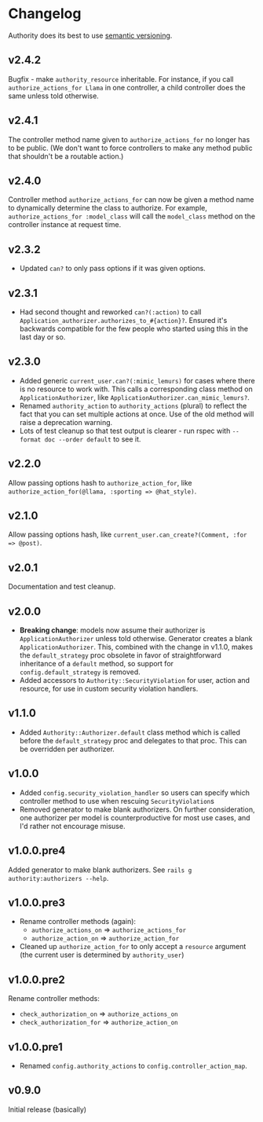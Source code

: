 # Changelog

Authority does its best to use [semantic versioning](http://semver.org).

## v2.4.2

Bugfix - make `authority_resource` inheritable. For instance, if you call `authorize_actions_for Llama` in one controller, a child controller does the same unless told otherwise.

## v2.4.1

The controller method name given to `authorize_actions_for` no longer has to be public. (We don't want to force controllers to make any method public that shouldn't be a routable action.)

## v2.4.0

Controller method `authorize_actions_for` can now be given a method name to dynamically determine the class to authorize. For example, `authorize_actions_for :model_class` will call the `model_class` method on the controller instance at request time.

## v2.3.2

- Updated `can?` to only pass options if it was given options.

## v2.3.1

- Had second thought and reworked `can?(:action)` to call `Application_authorizer.authorizes_to_#{action}?`. Ensured it's backwards compatible for the few people who started using this in the last day or so.

## v2.3.0

- Added generic `current_user.can?(:mimic_lemurs)` for cases where there is no resource to work with. This calls a corresponding class method on `ApplicationAuthorizer`, like `ApplicationAuthorizer.can_mimic_lemurs?`.
- Renamed `authority_action` to `authority_actions` (plural) to reflect the fact that you can set multiple actions at once. Use of the old method will raise a deprecation warning.
- Lots of test cleanup so that test output is clearer - run rspec with `--format doc --order default` to see it.

## v2.2.0

Allow passing options hash to `authorize_action_for`, like `authorize_action_for(@llama, :sporting => @hat_style)`.

## v2.1.0

Allow passing options hash, like `current_user.can_create?(Comment, :for => @post)`.

## v2.0.1

Documentation and test cleanup.

## v2.0.0

- **Breaking change**: models now assume their authorizer is `ApplicationAuthorizer` unless told otherwise. Generator creates a blank `ApplicationAuthorizer`. This, combined with the change in v1.1.0, makes the `default_strategy` proc obsolete in favor of straightforward inheritance of a `default` method, so support for `config.default_strategy` is removed.
- Added accessors to `Authority::SecurityViolation` for user, action and resource, for use in custom security violation handlers.

## v1.1.0

- Added `Authority::Authorizer.default` class method which is called before the `default_strategy` proc and delegates to that proc. This can be overridden per authorizer.

## v1.0.0

- Added `config.security_violation_handler` so users can specify which controller method to use when rescuing `SecurityViolation`s
- Removed generator to make blank authorizers. On further consideration, one authorizer per model is counterproductive for most use cases, and I'd rather not encourage misuse.

## v1.0.0.pre4

Added generator to make blank authorizers. See `rails g authority:authorizers --help`.

## v1.0.0.pre3

- Rename controller methods (again):
  - `authorize_actions_on` => `authorize_actions_for`
  - `authorize_action_on` => `authorize_action_for`
- Cleaned up `authorize_action_for` to only accept a `resource` argument (the
  current user is determined by `authority_user`)

## v1.0.0.pre2

Rename controller methods:

- `check_authorization_on`  => `authorize_actions_on`
- `check_authorization_for` => `authorize_action_on`

## v1.0.0.pre1

- Renamed `config.authority_actions` to `config.controller_action_map`.

## v0.9.0

Initial release (basically)
